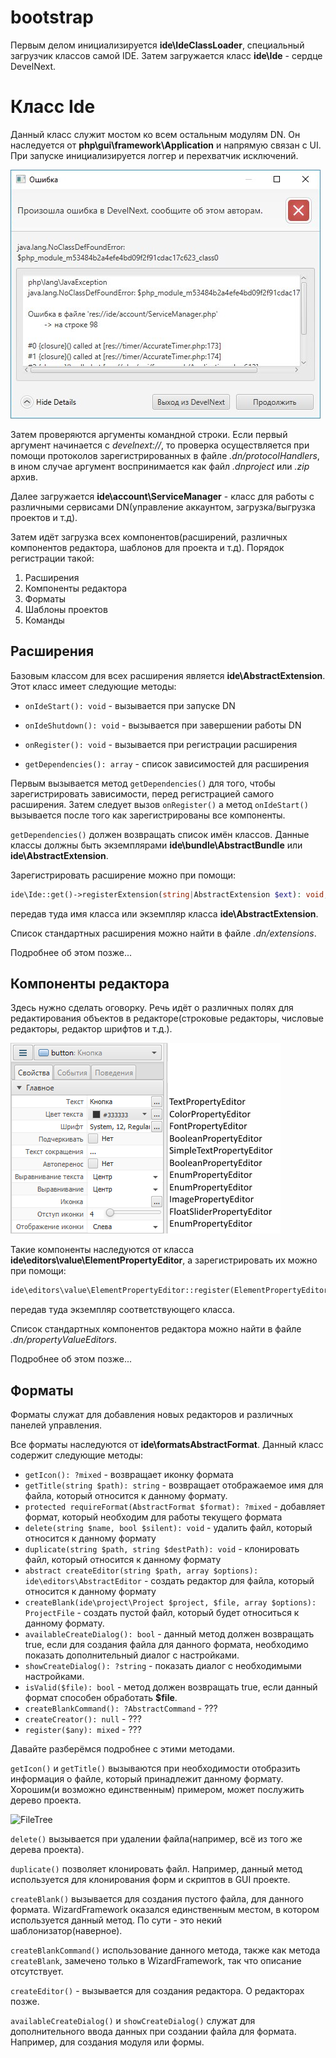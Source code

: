 # bootstrap

Первым делом инициализируется **ide\IdeClassLoader**, специальный загрузчик классов самой IDE. Затем загружается класс **ide\Ide** - сердце DevelNext.

# Класс Ide

Данный класс служит мостом ко всем остальным модулям DN. Он наследуется от **php\gui\framework\Application** и напрямую связан с UI. При запуске инициализируется логгер и перехватчик исключений.

![ExceptionHandler](https://raw.githubusercontent.com/broelik/dn_inside/master/images/exception_handler.png)

Затем проверяются аргументы командной строки. Если первый аргумент начинается с *develnext://*, то проверка осуществляется при помощи протоколов зарегистрированных в файле *.dn/protocolHandlers*, в ином случае аргумент воспринимается как файл *.dnproject* или *.zip* архив.

Далее загружается  **ide\account\ServiceManager** - класс для работы с различными сервисами DN(управление аккаунтом, загрузка/выгрузка проектов и т.д).

Затем идёт загрузка всех компонентов(расширений, различных компонентов редактора, шаблонов для проекта и т.д). Порядок регистрации такой:

1. Расширения
2. Компоненты редактора
3. Форматы
4. Шаблоны проектов
5. Команды

## Расширения

Базовым классом для всех расширения является **ide\AbstractExtension**. Этот класс имеет следующие методы:

* ```onIdeStart(): void``` - вызывается при запуске DN

* ```onIdeShutdown(): void``` - вызывается при завершении работы DN
* ```onRegister(): void``` - вызывается при регистрации расширения
* ```getDependencies(): array``` - список зависимостей для расширения

Первым вызывается метод ```getDependencies()``` для того, чтобы зарегистрировать зависимости, перед регистрацией самого расширения. Затем следует вызов ```onRegister()``` а метод ```onIdeStart()``` вызывается после того как зарегистрированы все компоненты.

```getDependencies()``` должен возвращать список имён классов. Данные классы должны быть экземплярами **ide\bundle\AbstractBundle** или **ide\AbstractExtension**.

Зарегистрировать расширение можно при помощи:

```php
ide\Ide::get()->registerExtension(string|AbstractExtension $ext): void;
```

передав туда имя класса или экземпляр класса **ide\AbstractExtension**.

Список стандартных расширения можно найти в файле *.dn/extensions*.

Подробнее об этом позже...

## Компоненты редактора

Здесь нужно сделать оговорку. Речь идёт о различных полях для редактирования объектов в редакторе(строковые редакторы, числовые редакторы, редактор шрифтов и т.д.).

![Пример](https://raw.githubusercontent.com/broelik/dn_inside/master/images/property_values_editor.png)

Такие компоненты наследуются от класса **ide\editors\value\ElementPropertyEditor**, а зарегистрировать их можно при помощи:

```php
ide\editors\value\ElementPropertyEditor::register(ElementPropertyEditor $element): void;
```

передав туда экземпляр соответствующего класса.

Список стандартных компонентов редактора можно найти в файле *.dn/propertyValueEditors*.

Подробнее об этом позже...

## Форматы

Форматы служат для добавления новых редакторов и различных панелей управления. 

Все форматы наследуются от **ide\formatsAbstractFormat**. Данный класс содержит следующие методы:

* ```getIcon(): ?mixed``` - возвращает иконку формата
* ```getTitle(string $path): string``` - возвращает отображаемое имя для файла, который относится к данному формату.
* ```protected requireFormat(AbstractFormat $format): ?mixed``` - добавляет формат, который необходим для работы текущего формата
* ```delete(string $name, bool $silent): void``` - удалить файл, который относится к данному формату
* ```duplicate(string $path, string $destPath): void``` -  клонировать файл, который относится к данному формату
* ```abstract createEditor(string $path, array $options): ide\editors\AbstractEditor``` - создать редактор для файла, который относится к данному формату
* ```createBlank(ide\project\Project $project, $file, array $options): ProjectFile``` - создать пустой файл, который будет относиться к данному формату.
* ```availableCreateDialog(): bool``` - данный метод должен возвращать true, если для создания файла для данного формата, необходимо показать дополнительный диалог с настройками.
* ```showCreateDialog(): ?string``` - показать диалог с необходимыми настройками.
* ```isValid($file): bool``` - метод должен возвращать true, если данный формат способен обработать **$file**.
* ```createBlankCommand(): ?AbstractCommand``` - ???
* ```createCreator(): null``` - ???
* ```register($any): mixed``` - ???

Давайте разберёмся подробнее с этими методами.

```getIcon()``` и ```getTitle()``` вызываются при необходимости отобразить информация о файле, который принадлежит данному формату. Хорошим(и возможно единственным) примером, может послужить дерево проекта.

![FileTree](https://raw.githubusercontent.com/broelik/dn_inside/master/images/tree_format_example.png)

```delete()``` вызывается при удалении файла(например, всё из того же дерева проекта).

```duplicate()``` позволяет клонировать файл. Например, данный метод используется для клонирования форм и скриптов в GUI проекте.

```createBlank()```  вызывается для создания пустого файла, для данного формата. WizardFramework оказался единственным местом, в котором используется данный метод. По сути - это некий шаблонизатор(наверное).

```createBlankCommand()``` использование данного метода, также как метода ```createBlank```, замечено только в WizardFramework, так что описание отсутствует. 

```createEditor()``` - вызывается для создания редактора. О редакторах позже. 

```availableCreateDialog()``` и ```showCreateDialog()``` служат для дополнительного ввода данных при создании файла для формата. Например, для создания модуля или формы.